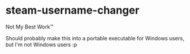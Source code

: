 # steam-username-changer

Not My Best Work:tm:

Should probably make this into a portable executable for Windows users, but I'm not Windows users :p
